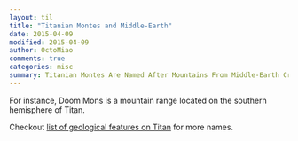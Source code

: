 ```yaml
---
layout: til
title: "Titanian Montes and Middle-Earth"
date: 2015-04-09
modified: 2015-04-09
author: OctoMiao
comments: true
categories: misc
summary: Titanian Montes Are Named After Mountains From Middle-Earth Created By J.R.R. Tolkien
---
```


For instance, Doom Mons is a mountain range located on the southern hemisphere of Titan.

Checkout [list of geological features on Titan](https://en.wikipedia.org/wiki/List_of_geological_features_on_Titan#Montes) for more names.
